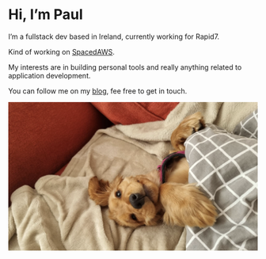 # Hi, I’m Paul 
I’m a fullstack dev based in Ireland, currently working for Rapid7. 

Kind of working on [SpacedAWS](https://www.spacedaws.com). 

My interests are in building personal tools and really anything related to application development. 

You can follow me on my [blog](https://paultreanor.com), fee free to get in touch. 

<img src="./honey.png" alt="honey" width="600"/>
